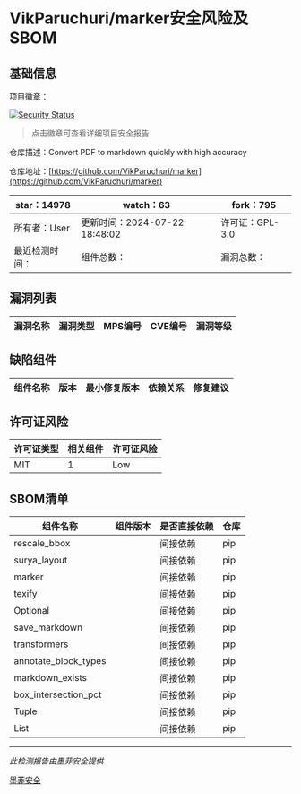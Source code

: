 # VikParuchuri/marker安全风险及SBOM

## 基础信息

项目徽章：

[![Security Status](https://www.murphysec.com/platform3/v31/badge/1818356101609304064.svg)](https://www.murphysec.com/console/report/1734657770417770496/1818356101609304064)

> 点击徽章可查看详细项目安全报告

仓库描述：Convert PDF to markdown quickly with high accuracy

仓库地址：[https://github.com/VikParuchuri/marker](https://github.com/VikParuchuri/marker)

| star：14978 | watch：63 | fork：795 |
| ----------- | -------------- | ------------ |
| 所有者：User | 更新时间：2024-07-22 18:48:02 | 许可证：GPL-3.0 |
| 最近检测时间： | 组件总数： | 漏洞总数： |




## 漏洞列表

| 漏洞名称 | 漏洞类型 | MPS编号 | CVE编号 | 漏洞等级 |
| ------- | ------ | ------- | ------ | ----- |





## 缺陷组件

| 组件名称 | 版本 | 最小修复版本 | 依赖关系 | 修复建议 |
| -------- | ---- | ------------ | -------- | -------- |





## 许可证风险

| 许可证类型 | 相关组件 | 许可证风险 |
| ---------- | -------- | ---------- |
|MIT|1|Low|




## SBOM清单

| 组件名称 | 组件版本 | 是否直接依赖 | 仓库 |
| -------- | -------- | ------------ | ---- |
|rescale_bbox||间接依赖|pip|
|surya_layout||间接依赖|pip|
|marker||间接依赖|pip|
|texify||间接依赖|pip|
|Optional||间接依赖|pip|
|save_markdown||间接依赖|pip|
|transformers||间接依赖|pip|
|annotate_block_types||间接依赖|pip|
|markdown_exists||间接依赖|pip|
|box_intersection_pct||间接依赖|pip|
|Tuple||间接依赖|pip|
|List||间接依赖|pip|


------

*此检测报告由墨菲安全提供*

[墨菲安全](www.murphysec.com)